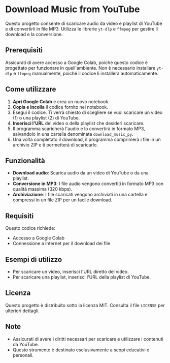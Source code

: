 # Download Music from YouTube

Questo progetto consente di scaricare audio da video e playlist di YouTube e di convertirli in file MP3. Utilizza le librerie `yt-dlp` e `ffmpeg` per gestire il download e la conversione.

## Prerequisiti

Assicurati di avere accesso a Google Colab, poiché questo codice è progettato per funzionare in quell'ambiente. Non è necessario installare `yt-dlp` e `ffmpeg` manualmente, poiché il codice li installerà automaticamente.

## Come utilizzare

1. **Apri Google Colab** e crea un nuovo notebook.
2. **Copia e incolla** il codice fornito nel notebook.
3. Esegui il codice. Ti verrà chiesto di scegliere se vuoi scaricare un video (1) o una playlist (2) di YouTube.
4. **Inserisci l'URL** del video o della playlist che desideri scaricare.
5. Il programma scaricherà l'audio e lo convertirà in formato MP3, salvandolo in una cartella denominata `download_music_py`.
6. Una volta completato il download, il programma comprimerà i file in un archivio ZIP e ti permetterà di scaricarlo.

## Funzionalità

- **Download audio**: Scarica audio da un video di YouTube o da una playlist.
- **Conversione in MP3**: I file audio vengono convertiti in formato MP3 con qualità massima (320 kbps).
- **Archiviazione**: I file scaricati vengono archiviati in una cartella e compressi in un file ZIP per un facile download.

## Requisiti

Questo codice richiede:
- Accesso a Google Colab
- Connessione a Internet per il download dei file

## Esempi di utilizzo

- Per scaricare un video, inserisci l'URL diretto del video.
- Per scaricare una playlist, inserisci l'URL della playlist di YouTube.

## Licenza

Questo progetto è distribuito sotto la licenza MIT. Consulta il file `LICENSE` per ulteriori dettagli.

## Note

- Assicurati di avere i diritti necessari per scaricare e utilizzare i contenuti da YouTube.
- Questo strumento è destinato esclusivamente a scopi educativi e personali.
